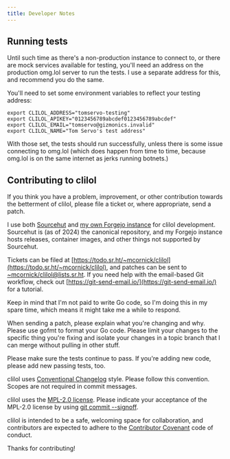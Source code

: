 ```yaml
---
title: Developer Notes
---
```


## Running tests

Until such time as there's a non-production instance to connect to, or there are mock services available for testing, you'll need an address on the production omg.lol server to run the tests. I use a separate address for this, and recommend you do the same.

You'll need to set some environment variables to reflect your testing address:

```
export CLILOL_ADDRESS="tomservo-testing"
export CLILOL_APIKEY="0123456789abcdef0123456789abcdef"
export CLILOL_EMAIL="tomservo@gizmonics.invalid"
export CLILOL_NAME="Tom Servo's test address"
```

With those set, the tests should run successfully, unless there is some issue connecting to omg.lol (which does happen from time to time, because omg.lol is on the same internet as jerks running botnets.)

## Contributing to clilol

If you think you have a problem, improvement, or other contribution towards the betterment of clilol, please file a ticket or, where appropriate, send a patch.

I use both [Sourcehut](https://sourcehut.org) and [my own Forgejo instance](https://git.mcornick.dev) for clilol development.  Sourcehut is (as of 2024) the canonical repository, and my Forgejo instance hosts releases, container images, and other things not supported by Sourcehut.

Tickets can be filed at [https://todo.sr.ht/~mcornick/clilol](https://todo.sr.ht/~mcornick/clilol), and patches can be sent to [~mcornick/clilol@lists.sr.ht](mailto:~mcornick/clilol@lists.sr.ht).  If you need help with the email-based Git workflow, check out [https://git-send-email.io/](https://git-send-email.io/) for a tutorial.

Keep in mind that I'm not paid to write Go code, so I'm doing this in my spare time, which means it might take me a while to respond.

When sending a patch, please explain what you're changing and why.  Please use gofmt to format your Go code. Please limit your changes to the specific thing you're fixing and isolate your changes in a topic branch that I can merge without pulling in other stuff.

Please make sure the tests continue to pass. If you're adding new code, please add new passing tests, too.

clilol uses [Conventional Changelog](https://github.com/conventional-changelog/conventional-changelog-angular/blob/master/convention.md) style. Please follow this convention. Scopes are not required in commit messages.

clilol uses the [MPL-2.0 license](https://www.mozilla.org/en-US/MPL/2.0/). Please indicate your acceptance of the MPL-2.0 license by using [git commit --signoff](https://git-scm.com/docs/git-commit#Documentation/git-commit.txt--s).

clilol is intended to be a safe, welcoming space for collaboration, and contributors are expected to adhere to the [Contributor Covenant](http://contributor-covenant.org) code of conduct.

Thanks for contributing!
